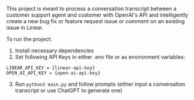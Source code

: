 This project is meant to process a conversation transcript between a customer support agent and customer with OpenAI's API and intelligently create a new bug fix or feature request issue or comment on an existing issue in Linear.

To run the project:
1. Install necessary dependencies
2. Set following API Keys in either .env file or as environment variables:
```
LINEAR_API_KEY = {linear-api-key}
OPEN_AI_API_KEY = {open-ai-api-key}
```
3. Run `python3 main.py` and follow prompts (either input a conversation transcript or use ChatGPT to generate one)
